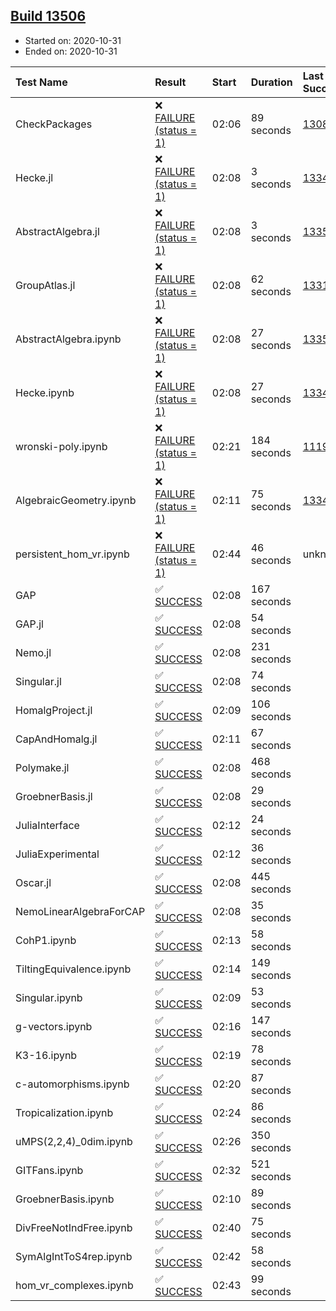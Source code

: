 ## [Build 13506](https://oscarci.mathematik.uni-kl.de/job/oscar/13506/)

* Started on: 2020-10-31
* Ended on: 2020-10-31

| Test Name    | Result | Start | Duration | Last Success | First Failure |
|:-------------|:-------|:------|:---------|:-------------|:--------------|
| CheckPackages | ❌ [FAILURE (status = 1)](https://oscarci.mathematik.uni-kl.de/job/oscar/13506/artifact/logs/build-13506/CheckPackages.log) | 02:06 | 89 seconds | [13085](https://oscarci.mathematik.uni-kl.de/job/oscar/13085/) | [13086](https://oscarci.mathematik.uni-kl.de/job/oscar/13086/) |
| Hecke.jl | ❌ [FAILURE (status = 1)](https://oscarci.mathematik.uni-kl.de/job/oscar/13506/artifact/logs/build-13506/Hecke.jl.log) | 02:08 | 3 seconds | [13341](https://oscarci.mathematik.uni-kl.de/job/oscar/13341/) | [13342](https://oscarci.mathematik.uni-kl.de/job/oscar/13342/) |
| AbstractAlgebra.jl | ❌ [FAILURE (status = 1)](https://oscarci.mathematik.uni-kl.de/job/oscar/13506/artifact/logs/build-13506/AbstractAlgebra.jl.log) | 02:08 | 3 seconds | [13355](https://oscarci.mathematik.uni-kl.de/job/oscar/13355/) | [13356](https://oscarci.mathematik.uni-kl.de/job/oscar/13356/) |
| GroupAtlas.jl | ❌ [FAILURE (status = 1)](https://oscarci.mathematik.uni-kl.de/job/oscar/13506/artifact/logs/build-13506/GroupAtlas.jl.log) | 02:08 | 62 seconds | [13311](https://oscarci.mathematik.uni-kl.de/job/oscar/13311/) | [13312](https://oscarci.mathematik.uni-kl.de/job/oscar/13312/) |
| AbstractAlgebra.ipynb | ❌ [FAILURE (status = 1)](https://oscarci.mathematik.uni-kl.de/job/oscar/13506/artifact/logs/build-13506/AbstractAlgebra.ipynb.log) | 02:08 | 27 seconds | [13355](https://oscarci.mathematik.uni-kl.de/job/oscar/13355/) | [13356](https://oscarci.mathematik.uni-kl.de/job/oscar/13356/) |
| Hecke.ipynb | ❌ [FAILURE (status = 1)](https://oscarci.mathematik.uni-kl.de/job/oscar/13506/artifact/logs/build-13506/Hecke.ipynb.log) | 02:08 | 27 seconds | [13341](https://oscarci.mathematik.uni-kl.de/job/oscar/13341/) | [13342](https://oscarci.mathematik.uni-kl.de/job/oscar/13342/) |
| wronski-poly.ipynb | ❌ [FAILURE (status = 1)](https://oscarci.mathematik.uni-kl.de/job/oscar/13506/artifact/logs/build-13506/wronski-poly.ipynb.log) | 02:21 | 184 seconds | [11192](https://oscarci.mathematik.uni-kl.de/job/oscar/11192/) | [11193](https://oscarci.mathematik.uni-kl.de/job/oscar/11193/) |
| AlgebraicGeometry.ipynb | ❌ [FAILURE (status = 1)](https://oscarci.mathematik.uni-kl.de/job/oscar/13506/artifact/logs/build-13506/AlgebraicGeometry.ipynb.log) | 02:11 | 75 seconds | [13341](https://oscarci.mathematik.uni-kl.de/job/oscar/13341/) | [13342](https://oscarci.mathematik.uni-kl.de/job/oscar/13342/) |
| persistent_hom_vr.ipynb | ❌ [FAILURE (status = 1)](https://oscarci.mathematik.uni-kl.de/job/oscar/13506/artifact/logs/build-13506/persistent_hom_vr.ipynb.log) | 02:44 | 46 seconds | unknown | unknown |
| GAP | ✅ [SUCCESS](https://oscarci.mathematik.uni-kl.de/job/oscar/13506/artifact/logs/build-13506/GAP.log) | 02:08 | 167 seconds |  |  |
| GAP.jl | ✅ [SUCCESS](https://oscarci.mathematik.uni-kl.de/job/oscar/13506/artifact/logs/build-13506/GAP.jl.log) | 02:08 | 54 seconds |  |  |
| Nemo.jl | ✅ [SUCCESS](https://oscarci.mathematik.uni-kl.de/job/oscar/13506/artifact/logs/build-13506/Nemo.jl.log) | 02:08 | 231 seconds |  |  |
| Singular.jl | ✅ [SUCCESS](https://oscarci.mathematik.uni-kl.de/job/oscar/13506/artifact/logs/build-13506/Singular.jl.log) | 02:08 | 74 seconds |  |  |
| HomalgProject.jl | ✅ [SUCCESS](https://oscarci.mathematik.uni-kl.de/job/oscar/13506/artifact/logs/build-13506/HomalgProject.jl.log) | 02:09 | 106 seconds |  |  |
| CapAndHomalg.jl | ✅ [SUCCESS](https://oscarci.mathematik.uni-kl.de/job/oscar/13506/artifact/logs/build-13506/CapAndHomalg.jl.log) | 02:11 | 67 seconds |  |  |
| Polymake.jl | ✅ [SUCCESS](https://oscarci.mathematik.uni-kl.de/job/oscar/13506/artifact/logs/build-13506/Polymake.jl.log) | 02:08 | 468 seconds |  |  |
| GroebnerBasis.jl | ✅ [SUCCESS](https://oscarci.mathematik.uni-kl.de/job/oscar/13506/artifact/logs/build-13506/GroebnerBasis.jl.log) | 02:08 | 29 seconds |  |  |
| JuliaInterface | ✅ [SUCCESS](https://oscarci.mathematik.uni-kl.de/job/oscar/13506/artifact/logs/build-13506/JuliaInterface.log) | 02:12 | 24 seconds |  |  |
| JuliaExperimental | ✅ [SUCCESS](https://oscarci.mathematik.uni-kl.de/job/oscar/13506/artifact/logs/build-13506/JuliaExperimental.log) | 02:12 | 36 seconds |  |  |
| Oscar.jl | ✅ [SUCCESS](https://oscarci.mathematik.uni-kl.de/job/oscar/13506/artifact/logs/build-13506/Oscar.jl.log) | 02:08 | 445 seconds |  |  |
| NemoLinearAlgebraForCAP | ✅ [SUCCESS](https://oscarci.mathematik.uni-kl.de/job/oscar/13506/artifact/logs/build-13506/NemoLinearAlgebraForCAP.log) | 02:08 | 35 seconds |  |  |
| CohP1.ipynb | ✅ [SUCCESS](https://oscarci.mathematik.uni-kl.de/job/oscar/13506/artifact/logs/build-13506/CohP1.ipynb.log) | 02:13 | 58 seconds |  |  |
| TiltingEquivalence.ipynb | ✅ [SUCCESS](https://oscarci.mathematik.uni-kl.de/job/oscar/13506/artifact/logs/build-13506/TiltingEquivalence.ipynb.log) | 02:14 | 149 seconds |  |  |
| Singular.ipynb | ✅ [SUCCESS](https://oscarci.mathematik.uni-kl.de/job/oscar/13506/artifact/logs/build-13506/Singular.ipynb.log) | 02:09 | 53 seconds |  |  |
| g-vectors.ipynb | ✅ [SUCCESS](https://oscarci.mathematik.uni-kl.de/job/oscar/13506/artifact/logs/build-13506/g-vectors.ipynb.log) | 02:16 | 147 seconds |  |  |
| K3-16.ipynb | ✅ [SUCCESS](https://oscarci.mathematik.uni-kl.de/job/oscar/13506/artifact/logs/build-13506/K3-16.ipynb.log) | 02:19 | 78 seconds |  |  |
| c-automorphisms.ipynb | ✅ [SUCCESS](https://oscarci.mathematik.uni-kl.de/job/oscar/13506/artifact/logs/build-13506/c-automorphisms.ipynb.log) | 02:20 | 87 seconds |  |  |
| Tropicalization.ipynb | ✅ [SUCCESS](https://oscarci.mathematik.uni-kl.de/job/oscar/13506/artifact/logs/build-13506/Tropicalization.ipynb.log) | 02:24 | 86 seconds |  |  |
| uMPS(2,2,4)_0dim.ipynb | ✅ [SUCCESS](https://oscarci.mathematik.uni-kl.de/job/oscar/13506/artifact/logs/build-13506/uMPS-2-2-4-_0dim.ipynb.log) | 02:26 | 350 seconds |  |  |
| GITFans.ipynb | ✅ [SUCCESS](https://oscarci.mathematik.uni-kl.de/job/oscar/13506/artifact/logs/build-13506/GITFans.ipynb.log) | 02:32 | 521 seconds |  |  |
| GroebnerBasis.ipynb | ✅ [SUCCESS](https://oscarci.mathematik.uni-kl.de/job/oscar/13506/artifact/logs/build-13506/GroebnerBasis.ipynb.log) | 02:10 | 89 seconds |  |  |
| DivFreeNotIndFree.ipynb | ✅ [SUCCESS](https://oscarci.mathematik.uni-kl.de/job/oscar/13506/artifact/logs/build-13506/DivFreeNotIndFree.ipynb.log) | 02:40 | 75 seconds |  |  |
| SymAlgIntToS4rep.ipynb | ✅ [SUCCESS](https://oscarci.mathematik.uni-kl.de/job/oscar/13506/artifact/logs/build-13506/SymAlgIntToS4rep.ipynb.log) | 02:42 | 58 seconds |  |  |
| hom_vr_complexes.ipynb | ✅ [SUCCESS](https://oscarci.mathematik.uni-kl.de/job/oscar/13506/artifact/logs/build-13506/hom_vr_complexes.ipynb.log) | 02:43 | 99 seconds |  |  |
